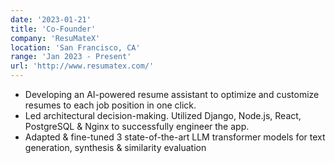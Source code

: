 ```yaml
---
date: '2023-01-21'
title: 'Co-Founder'
company: 'ResuMateX'
location: 'San Francisco, CA'
range: 'Jan 2023 - Present'
url: 'http://www.resumatex.com/'
---
```


- Developing an AI-powered resume assistant to optimize and customize resumes to each job position in one click.
- Led architectural decision-making. Utilized Django, Node.js, React, PostgreSQL & Nginx to successfully engineer the app.
- Adapted & fine-tuned 3 state-of-the-art LLM transformer models for text generation, synthesis & similarity evaluation
